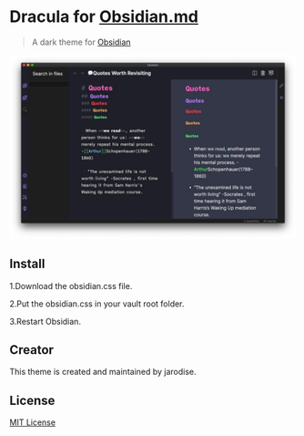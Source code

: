 # Dracula for [Obsidian.md](https://obsidian.md)

> A dark theme for [Obsidian](https://obisidian.md)

![Screenshot](./screeshot.jpg)

## Install

1.Download the obsidian.css file.

2.Put the obsidian.css in your vault root folder.

3.Restart Obsidian.

## Creator

This theme is created and maintained by jarodise.


## License

[MIT License](./LICENSE)
